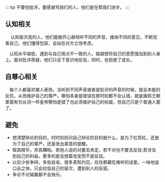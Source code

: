 ::: tip
不要怕批评，要感谢骂我们的人，他们是在帮我们进步。
:::

## 认知相关

&ensp;&ensp; 认知层次高的人，他们能敞开心扉倾听不同的声音，接纳不同的意见，不断完善自己，他们懂得包容，会站在对方立场考虑。

&ensp;&ensp;认知水平越低，遇到与自己观点不一致的人，就越想将自己的意愿强加到别人身上。面对批评质疑，他们只会下意识地反驳，同时，也拒绝了成长。

## 自尊心相关

&ensp;&ensp;每个人都喜欢被人表扬，当听到不同声音或者是批评的声音的时候，就会本能的反抗，从而维护自己的尊严。哪怕本身是错误在那时刻都不会认错，就是康熙王朝里面有句台词一样皇帝哪怕是错了也必须维护自己的权威，但自己只是个普通人罢了。

## 避免

- 想清楚辩论的目的，时时刻刻问自己辩论的目的是什么，是为了杠而杠，还是为了自己的尊严，还是发出善意的提醒。
- 取其精华，弃其糟粕。若他人说的对要去肯定，若不对也不要去反驳;若涉及到自己的利益，更多的是去想着改变而不是反驳。
- 以后少些争辩，多些自省。很多真知灼见，往往都藏在难听的话里。一味地逞口舌之快，只会拉低自己的层次，遭到别人的反感。
- 争论不论输赢都不会快乐。

